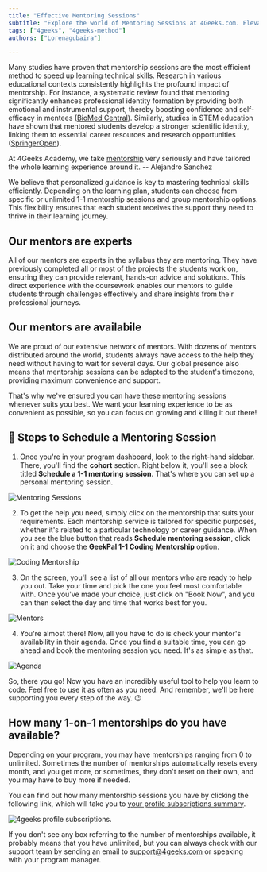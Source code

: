 ```yaml
---
title: "Effective Mentoring Sessions"
subtitle: "Explore the world of Mentoring Sessions at 4Geeks.com. Elevate your learning experience by connecting with seasoned industry mentors."
tags: ["4geeks", "4geeks-method"]
authors: ["Lorenagubaira"]

---
```


Many studies have proven that mentorship sessions are the most efficient method to speed up learning technical skills. Research in various educational contexts consistently highlights the profound impact of mentorship. For instance, a systematic review found that mentoring significantly enhances professional identity formation by providing both emotional and instrumental support, thereby boosting confidence and self-efficacy in mentees​ ([BioMed Central](https://bmcmededuc.biomedcentral.com/articles/10.1186/s12909-022-03589-z))​. Similarly, studies in STEM education have shown that mentored students develop a stronger scientific identity, linking them to essential career resources and research opportunities​ ([SpringerOpen](https://stemeducationjournal.springeropen.com/articles/10.1186/s40594-020-00242-3))​.

<quote>At 4Geeks Academy, we take [mentorship](https://4geeks.com/mentorships) very seriously and have tailored the whole learning experience around it.  -- Alejandro Sanchez</quote>

We believe that personalized guidance is key to mastering technical skills efficiently. Depending on the learning plan, students can choose from specific or unlimited 1-1 mentorship sessions and group mentorship options. This flexibility ensures that each student receives the support they need to thrive in their learning journey.

## Our mentors are experts

All of our mentors are experts in the syllabus they are mentoring. They have previously completed all or most of the projects the students work on, ensuring they can provide relevant, hands-on advice and solutions. This direct experience with the coursework enables our mentors to guide students through challenges effectively and share insights from their professional journeys.

## Our mentors are availabile

We are proud of our extensive network of mentors. With dozens of mentors distributed around the world, students always have access to the help they need without having to wait for several days. Our global presence also means that mentorship sessions can be adapted to the student's timezone, providing maximum convenience and support.

That's why we've ensured you can have these mentoring sessions whenever suits you best. We want your learning experience to be as convenient as possible, so you can focus on growing and killing it out there!

## 📆 Steps to Schedule a Mentoring Session

1. Once you're in your program dashboard, look to the right-hand sidebar. There, you'll find the **cohort** section. Right below it, you'll see a block titled **Schedule a 1-1 mentoring session**. That's where you can set up a personal mentoring session.

![Mentoring Sessions](https://breathecode.herokuapp.com/v1/media/file/mentoring-sessions-png?raw=true)

2. To get the help you need, simply click on the mentorship that suits your requirements. Each mentorship service is tailored for specific purposes, whether it's related to a particular technology or career guidance. When you see the blue button that reads **Schedule mentoring session**, click on it and choose the **GeekPal 1-1 Coding Mentorship** option.

![Coding Mentorship](https://breathecode.herokuapp.com/v1/media/file/coding-mentorship-png?raw=true)

3. On the screen, you'll see a list of all our mentors who are ready to help you out. Take your time and pick the one you feel most comfortable with. Once you've made your choice, just click on "Book Now", and you can then select the day and time that works best for you.

![Mentors](https://breathecode.herokuapp.com/v1/media/file/mentors-png?raw=true)

4. You're almost there! Now, all you have to do is check your mentor's availability in their agenda. Once you find a suitable time, you can go ahead and book the mentoring session you need. It's as simple as that.

![Agenda](https://breathecode.herokuapp.com/v1/media/file/agenda-png?raw=true)

So, there you go! Now you have an incredibly useful tool to help you learn to code. Feel free to use it as often as you need. And remember, we'll be here supporting you every step of the way. 😉

## How many 1-on-1 mentorships do you have available?

Depending on your program, you may have mentorships ranging from 0 to unlimited. Sometimes the number of mentorships automatically resets every month, and you get more, or sometimes, they don't reset on their own, and you may have to buy more if needed.

You can find out how many mentorship sessions you have by clicking the following link, which will take you to [your profile subscriptions summary](https://4geeks.com/profile/subscriptions).

![4geeks profile subscriptions](https://raw.githubusercontent.com/breatheco-de/knowledge-base/main/images/My%20Subscriptions.png).

If you don't see any box referring to the number of mentorships available, it probably means that you have unlimited, but you can always check with our  support team by sending an email to support@4geeks.com or speaking with your program manager.


